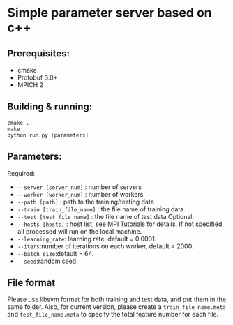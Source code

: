 # Simple parameter server based on c++

## Prerequisites:
* cmake
* Protobuf 3.0+
* MPICH 2

## Building & running:

```shell
cmake .
make
python run.py [parameters]
```

## Parameters:
Required:
* `--server [server_num]` : number of servers
* `--worker [worker_num]` : number of workers
* `--path [path]` : path to the training/testing data
* `--train [train_file_name]` : the file name of training data
* `--test [test_file_name]` : the file name of test data
Optional:
* `--hosts [hosts]` : host list, see MPI Tutorials for details. If not specified, all processed will run on the local machine.
* `--learning_rate`: learning rate, default = 0.0001.
* `--iters`:number of iterations on each worker, default = 2000.
* `--batch_size`:default = 64.
* `--seed`:random seed.

## File format
Please use libsvm format for both training and test data, and put them in the same folder. Also, for current version, please create a `train_file_name.meta` and `test_file_name.meta` to specify the total feature number for each file.